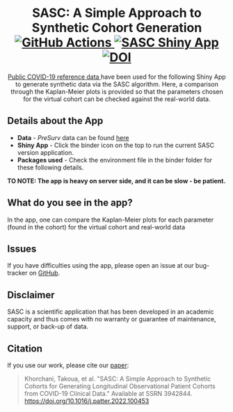 <h1 align="center">
  <br>
    SASC:  A Simple Approach to Synthetic Cohort Generation
    <br>
   <a href="https://github.com/Fraunhofer-ITMP/SASC/actions/workflows/repo2docker.yml">
    <img src="https://github.com/Fraunhofer-ITMP/SASC/workflows/repo2docker/badge.svg"
         alt="GitHub Actions">
  </a>
  <a href="https://mybinder.org/v2/gh/Fraunhofer-ITMP/SASC/v1.0?urlpath=shiny/">
    <img src="https://mybinder.org/badge_logo.svg" alt="SASC Shiny App">
  </a>
  <a href="https://zenodo.org/badge/latestdoi/447148746">
    <img src="https://zenodo.org/badge/447148746.svg" alt="DOI">
  </a>
  <br>
</h1>

<p align="center">
<a href="https://github.com/HAIRLAB/Pre_Surv_COVID_19/tree/master/data"> Public COVID-19 reference data </a> have been used for the following Shiny App to generate synthetic data via the SASC algorithm. Here, a comparison through the Kaplan-Meier plots is provided so that the parameters chosen for the virtual cohort can be checked against the real-world data.
</p>


## Details about the App
- **Data** - *PreSurv* data can be found [here](https://github.com/HAIRLAB/Pre_Surv_COVID_19/tree/master/data)
- **Shiny App** - Click the binder icon on the top to run the current SASC version application.
- **Packages used** - Check the environment file in the binder folder for these following details.

<b>TO NOTE: The app is heavy on server side, and it can be slow - be patient.</b> 

## What do you see in the app?
In the app, one can compare the Kaplan-Meier plots for each parameter (found in the cohort) for the virtual cohort and real-world data


## Issues
If you have difficulties using the app, please open an issue at our bug-tracker on [GitHub](https://github.com/Fraunhofer-ITMP/SASC/issues).


## Disclaimer
SASC is a scientific application that has been developed in an academic capacity and thus comes with no warranty or guarantee of maintenance, support, or back-up of data.

## Citation
If you use our work, please cite our [paper](https://doi.org/10.1016/j.patter.2022.100453):

> Khorchani, Takoua, et al. "SASC: A Simple Approach to Synthetic Cohorts for Generating Longitudinal Observational Patient Cohorts from COVID-19 Clinical Data." Available at SSRN 3942844. https://doi.org/10.1016/j.patter.2022.100453
